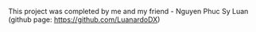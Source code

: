This project was completed by me and my friend - Nguyen Phuc Sy Luan (github page: https://github.com/LuanardoDX)